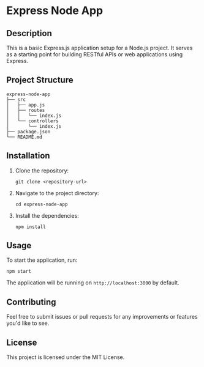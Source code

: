 # Express Node App

## Description

This is a basic Express.js application setup for a Node.js project. It serves as a starting point for building RESTful APIs or web applications using Express.

## Project Structure

```
express-node-app
├── src
│   ├── app.js
│   ├── routes
│   │   └── index.js
│   └── controllers
│       └── index.js
├── package.json
└── README.md
```

## Installation

1. Clone the repository:

   ```
   git clone <repository-url>
   ```

2. Navigate to the project directory:

   ```
   cd express-node-app
   ```

3. Install the dependencies:
   ```
   npm install
   ```

## Usage

To start the application, run:

```
npm start
```

The application will be running on `http://localhost:3000` by default.

## Contributing

Feel free to submit issues or pull requests for any improvements or features you'd like to see.

## License

This project is licensed under the MIT License.

